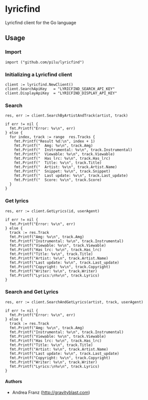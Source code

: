 # lyricfind

Lyricfind client for the Go language

## Usage

### Import

    import ("github.com/pilu/lyricfind")

### Initializing a Lyricfind client

    client := lyricfind.NewClient()
    client.SearchApiKey   = "LYRICFIND_SEARCH_API_KEY"
    client.DisplayApiKey  = "LYRICFIND_DISPLAY_API_KEY"

### Search

    res, err := client.SearchByArtistAndTrack(artist, track)

    if err != nil {
      fmt.Printf("Error: %v\n", err)
    } else {
      for index, track := range  res.Tracks {
        fmt.Printf("Result %d:\n", index + 1)
        fmt.Printf("  Amg: %v\n", track.Amg)
        fmt.Printf("  Instrumental: %v\n", track.Instrumental)
        fmt.Printf("  Viewable: %v\n", track.Viewable)
        fmt.Printf("  Has lrc: %v\n", track.Has_lrc)
        fmt.Printf("  Title: %v\n", track.Title)
        fmt.Printf("  Artist: %v\n", track.Artist.Name)
        fmt.Printf("  Snippet: %v\n", track.Snippet)
        fmt.Printf("  Last update: %v\n", track.Last_update)
        fmt.Printf("  Score: %v\n", track.Score)
      }
    }

### Get lyrics

    res, err := client.GetLyrics(id, userAgent)

    if err != nil {
      fmt.Printf("Error: %v\n", err)
    } else {
      track := res.Track
      fmt.Printf("Amg: %v\n", track.Amg)
      fmt.Printf("Instrumental: %v\n", track.Instrumental)
      fmt.Printf("Viewable: %v\n", track.Viewable)
      fmt.Printf("Has lrc: %v\n", track.Has_lrc)
      fmt.Printf("Title: %v\n", track.Title)
      fmt.Printf("Artist: %v\n", track.Artist.Name)
      fmt.Printf("Last update: %v\n", track.Last_update)
      fmt.Printf("Copyright: %v\n", track.Copyright)
      fmt.Printf("Writer: %v\n", track.Writer)
      fmt.Printf("Lyrics:\n%v\n", track.Lyrics)
    }

### Search and Get Lyrics

    res, err := client.SearchAndGetLyrics(artist, track, userAgent)

    if err != nil {
      fmt.Printf("Error: %v\n", err)
    } else {
      track := res.Track
      fmt.Printf("Amg: %v\n", track.Amg)
      fmt.Printf("Instrumental: %v\n", track.Instrumental)
      fmt.Printf("Viewable: %v\n", track.Viewable)
      fmt.Printf("Has lrc: %v\n", track.Has_lrc)
      fmt.Printf("Title: %v\n", track.Title)
      fmt.Printf("Artist: %v\n", track.Artist.Name)
      fmt.Printf("Last update: %v\n", track.Last_update)
      fmt.Printf("Copyright: %v\n", track.Copyright)
      fmt.Printf("Writer: %v\n", track.Writer)
      fmt.Printf("Lyrics:\n%v\n", track.Lyrics)
    }

#### Authors

* Andrea Franz (http://gravityblast.com)
